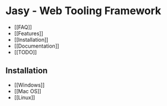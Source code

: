Jasy - Web Tooling Framework
============================

* [[FAQ]]
* [[Features]]
* [[Installation]]
* [[Documentation]]
* [[TODO]]

Installation
------------

* [[Windows]]
* [[Mac OS]]
* [[Linux]]
